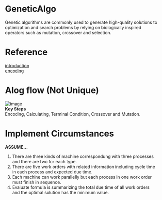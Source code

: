 # GeneticAlgo
Genetic algorithms are commonly used to generate high-quality solutions to optimization and search problems by relying on biologically inspired operators such as mutation, crossover and selection.
# Reference
[introduction](https://jialin128.pixnet.net/blog/post/28315398-%5B%E6%BC%94%E7%AE%97%E6%B3%95%5D-%E5%9F%BA%E5%9B%A0%E6%BC%94%E7%AE%97%E6%B3%95%28genetic-algorithm%29)  
[encoding](https://www.youtube.com/watch?v=WYUOOYxEhVw)  
# Alog flow (Not Unique)  
![image](https://user-images.githubusercontent.com/47847697/162694557-8b03e556-1fac-46e3-ac62-7ca31b00aeee.png)  
**Key Steps**  
Encoding, Calculating, Terminal Condition, Crossover and Mutation.   
# Implement Circumstances
**ASSUME...**
1. There are three kinds of machine correspondung with three processes and there are two for each type.
2. There are five work orders with related information including cycle time in each process and expected due time.
3. Each machine can work parallelly but each process in one work order must finish in sequence.
4. Evaluate formula is summarizing the total due time of all work orders and the optimal solution has the minimum value.  
